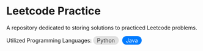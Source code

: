 # Leetcode Practice
A repository dedicated to storing solutions to practiced Leetcode problems.

Utilized Programming Languages: 
<span style="display: inline-block; padding: 3px 10px; border-radius: 20px; background-color: #e0e0e0; color: #333; font-size: 14px; margin-right: 5px; max-width: 200px;">Python</span>
<span style="display: inline-block; padding: 3px 10px; border-radius: 20px; background-color: #007bff; color: #fff; font-size: 14px; margin-right: 5px; max-width: 200px;">Java</span>
